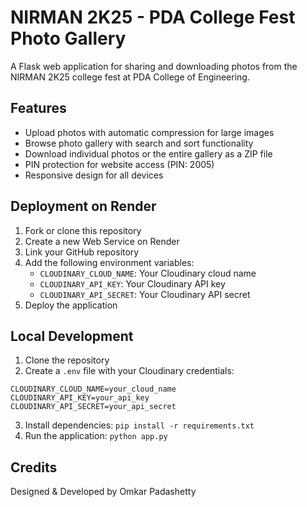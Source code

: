 # NIRMAN 2K25 - PDA College Fest Photo Gallery

A Flask web application for sharing and downloading photos from the NIRMAN 2K25 college fest at PDA College of Engineering.

## Features

- Upload photos with automatic compression for large images
- Browse photo gallery with search and sort functionality
- Download individual photos or the entire gallery as a ZIP file
- PIN protection for website access (PIN: 2005)
- Responsive design for all devices

## Deployment on Render

1. Fork or clone this repository
2. Create a new Web Service on Render
3. Link your GitHub repository
4. Add the following environment variables:
   - `CLOUDINARY_CLOUD_NAME`: Your Cloudinary cloud name
   - `CLOUDINARY_API_KEY`: Your Cloudinary API key
   - `CLOUDINARY_API_SECRET`: Your Cloudinary API secret
5. Deploy the application

## Local Development

1. Clone the repository
2. Create a `.env` file with your Cloudinary credentials:
```
CLOUDINARY_CLOUD_NAME=your_cloud_name
CLOUDINARY_API_KEY=your_api_key
CLOUDINARY_API_SECRET=your_api_secret
```
3. Install dependencies: `pip install -r requirements.txt`
4. Run the application: `python app.py`

## Credits

Designed & Developed by Omkar Padashetty 